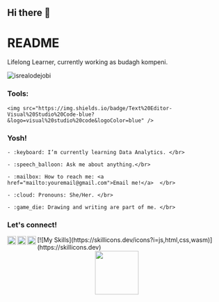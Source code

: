 ## Hi there 👋
# README
Lifelong Learner, currently working as budagh kompeni.

<p align="left"> <img src="https://komarev.com/ghpvc/?username=goonesmile&label=Profile%20views&color=0e75b6&style=flat" alt="isrealodejobi" />

</p>



### <summary><strong>Tools:</strong></summary>

<p>

    <img src="https://img.shields.io/badge/Text%20Editor-Visual%20Studio%20Code-blue?&logo=visual%20studio%20code&logoColor=blue" />

</p>



### <summary><strong>Yosh!</strong></summary>

<p>

    - :keyboard: I’m currently learning Data Analytics. </br>

    - :speech_balloon: Ask me about anything.</br>

    - :mailbox: How to reach me: <a href="mailto:youremail@gmail.com">Email me!</a>  </br>

    - :cloud: Pronouns: She/Her. </br>

    - :game_die: Drawing and writing are part of me. </br>

<p>

 

### <summary><strong>Let's connect!</strong></summary>

<a href="https://twitter.com/yours">

  <img align="left" alt="Goo's Twitter" width="20px" src="https://simpleicons.now.sh/twitter/495f7e" />

</a>

<a href="https://www.instagram.com/yours/">

  <img align="left" alt="Goo's Instagram" width="20px" src="https://simpleicons.now.sh/instagram/495f7e" />

</a>

<a href="https://yours.com/">

  <img align="left" alt="Goo's Blog" width="20px" src="https://simpleicons.now.sh/blogger/495f7e" />

</a>
[![My Skills](https://skillicons.dev/icons?i=js,html,css,wasm)](https://skillicons.dev)

<div id="header" align="center">
  <img src="https://media.giphy.com/media/M9gbBd9nbDrOTu1Mqx/giphy.gif" width="100"/>
</div>



<!--
**taufiqurrahmantaufiqq/taufiqurrahmantaufiqq** is a ✨ _special_ ✨ repository because its `README.md` (this file) appears on your GitHub profile.

Here are some ideas to get you started:

- 🔭 I’m currently working on ...
- 🌱 I’m currently learning ...
- 👯 I’m looking to collaborate on ...
- 🤔 I’m looking for help with ...
- 💬 Ask me about ...
- 📫 How to reach me: ...
- 😄 Pronouns: ...
- ⚡ Fun fact: ...
-->
